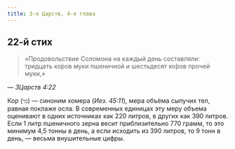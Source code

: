 ```yaml
---
title: 3-я Царств, 4-я глава
---
```


## 22-й стих

> «Продовольствие Соломона на каждый день составляли: тридцать ко́ров муки пшеничной
> и шестьдесят ко́ров прочей муки,»

— <cite>3Царств&nbsp;4:22</cite>

Кор (`כר`) — синоним хомера (<cite>Иез.&nbsp;45:11</cite>), мера объёма сыпучих тел, равная поклаже осла.
В современных единицах эту меру объема оценивают в одних источниках как 220 литров,
в других как 390 литров. Если 1 литр пшеничного зерна весит приблизительно 770 грамм,
то это минимум 4,5 тонны в день, а если исходить из 390 литров,
то 9 тонн в день, — весьма внушительные цифры.
